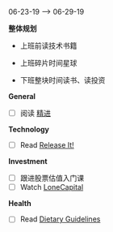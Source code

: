 06-23-19 --> 06-29-19

**整体规划**

- 上班前读技术书籍

- 上班碎片时间星球

- 下班整块时间读书、读投资

**General**

- [ ] 阅读 [精进](https://book.douban.com/subject/33441611/)

**Technology**

- [ ] Read [Release It!](https://book.douban.com/subject/2065284/)

**Investment**

- [ ] 跟进股票估值入门课
- [ ] Watch [LoneCapital](https://www.youtube.com/channel/UC8sBlOXicO5xxDYTyxuowdA/videos) 

**Health**

- [ ] Read [Dietary Guidelines](https://health.gov/dietaryguidelines/2015/guidelines/executive-summary/#guidelines)

